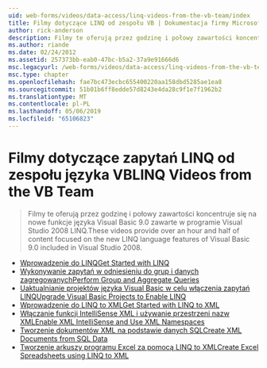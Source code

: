```yaml
---
uid: web-forms/videos/data-access/linq-videos-from-the-vb-team/index
title: Filmy dotyczące LINQ od zespołu VB | Dokumentacja firmy Microsoft
author: rick-anderson
description: Filmy te oferują przez godzinę i połowy zawartości koncentruje się na nowe funkcje języka Visual Basic 9.0 zawarte w programie Visual Studio 2008 LINQ.
ms.author: riande
ms.date: 02/24/2012
ms.assetid: 257373bb-eab0-47bc-b5a2-37a9e91666d6
msc.legacyurl: /web-forms/videos/data-access/linq-videos-from-the-vb-team
msc.type: chapter
ms.openlocfilehash: fae7bc473ecbc655400220aa158dbd5285ae1ea8
ms.sourcegitcommit: 51b01b6ff8edde57d8243e4da28c9f1e7f1962b2
ms.translationtype: MT
ms.contentlocale: pl-PL
ms.lasthandoff: 05/06/2019
ms.locfileid: "65106823"
---
```

# <a name="linq-videos-from-the-vb-team"></a><span data-ttu-id="e304a-103">Filmy dotyczące zapytań LINQ od zespołu języka VB</span><span class="sxs-lookup"><span data-stu-id="e304a-103">LINQ Videos from the VB Team</span></span>

> <span data-ttu-id="e304a-104">Filmy te oferują przez godzinę i połowy zawartości koncentruje się na nowe funkcje języka Visual Basic 9.0 zawarte w programie Visual Studio 2008 LINQ.</span><span class="sxs-lookup"><span data-stu-id="e304a-104">These videos provide over an hour and half of content focused on the new LINQ language features of Visual Basic 9.0 included in Visual Studio 2008.</span></span>

- [<span data-ttu-id="e304a-105">Wprowadzenie do LINQ</span><span class="sxs-lookup"><span data-stu-id="e304a-105">Get Started with LINQ</span></span>](how-do-i-get-started-with-linq.md)
- [<span data-ttu-id="e304a-106">Wykonywanie zapytań w odniesieniu do grup i danych zagregowanych</span><span class="sxs-lookup"><span data-stu-id="e304a-106">Perform Group and Aggregate Queries</span></span>](how-do-i-perform-group-and-aggregate-queries.md)
- [<span data-ttu-id="e304a-107">Uaktualnianie projektów języka Visual Basic w celu włączenia zapytań LINQ</span><span class="sxs-lookup"><span data-stu-id="e304a-107">Upgrade Visual Basic Projects to Enable LINQ</span></span>](how-do-i-upgrade-visual-basic-projects-to-enable-linq.md)
- [<span data-ttu-id="e304a-108">Wprowadzenie do LINQ to XML</span><span class="sxs-lookup"><span data-stu-id="e304a-108">Get Started with LINQ to XML</span></span>](how-do-i-get-started-with-linq-to-xml.md)
- [<span data-ttu-id="e304a-109">Włączanie funkcji IntelliSense XML i używanie przestrzeni nazw XML</span><span class="sxs-lookup"><span data-stu-id="e304a-109">Enable XML IntelliSense and Use XML Namespaces</span></span>](how-do-i-enable-xml-intellisense-and-use-xml-namespaces.md)
- [<span data-ttu-id="e304a-110">Tworzenie dokumentów XML na podstawie danych SQL</span><span class="sxs-lookup"><span data-stu-id="e304a-110">Create XML Documents from SQL Data</span></span>](how-do-i-create-xml-documents-from-sql-data.md)
- [<span data-ttu-id="e304a-111">Tworzenie arkuszy programu Excel za pomocą LINQ to XML</span><span class="sxs-lookup"><span data-stu-id="e304a-111">Create Excel Spreadsheets using LINQ to XML</span></span>](how-do-i-create-excel-spreadsheets-using-linq-to-xml.md)

